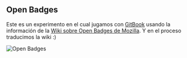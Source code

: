 ## Open Badges
Este es un experimento en el cual jugamos con [GitBook](http://www.gitbook.io/ "GitBook") usando la información de la [Wiki sobre Open Badges de Mozilla](https://wiki.mozilla.org/Badges_Es).
Y en el proceso traducimos la wiki :)


![Open Badges](http://openbadges.org/wp-content/themes/openbadges2/media/images/content-background.png "Open Badges")
